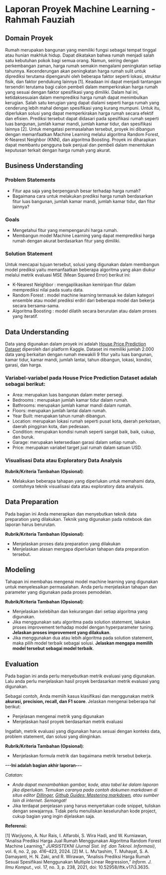 # Laporan Proyek Machine Learning - Rahmah Fauziah

## Domain Proyek

Rumah merupakan bangunan yang memiliki fungsi sebagai tempat tinggal atau hunian makhluk hidup. Dapat dikatakan bahwa rumah menjadi salah satu kebutuhan pokok bagi semua orang. Namun, seiring dengan perkembangan zaman, harga rumah semakin mengalami peningkatan setiap tahunnya. Kecenderungan akan peningkatan harga rumah sulit untuk diprediksi terutama dipengaruhi oleh beberapa faktor seperti lokasi, struktur fisik, dan faktor pendukung lainnya [1]. 
Keadaan ini dapat menjadi tantangan tersendiri terutama bagi calon pembeli dalam memperkirakan harga rumah yang sesuai dengan faktor spesifikasi yang dimiliki. Dalam hal ini, ketidaksesuaian dalam memprediksi harga rumah dapat menimbulkan kerugian. Salah satu kerugian yang dapat dialami seperti harga rumah yang cenderung lebih mahal dengan spesifikasi yang kurang mumpuni. Untuk itu, diperlukan solusi yang dapat memperkirakan harga rumah secara efektif dan efisien. Prediksi tersebut dapat didasari pada spesifikasi rumah seperti luas bangunan, jumlah kamar mandi, jumlah kamar tidur, dan spesifikasi lainnya [2]. 
Untuk mengatasi permasalahan tersebut, proyek ini dibangun dengan memanfaatkan Machine Learning melalui algoritma Random Forest, K-Nearest Neighbor (KNN), dan algoritma Boosting. Proyek ini diharapkan dapat membantu pengguna baik penjual dan pembeli dalam menentukan keputusan terkait dengan harga rumah yang akurat.

## Business Understanding

### Problem Statements
- Fitur apa saja yang berpengaruh besar terhadap harga rumah?
- Bagaimana cara untuk melakukan prediksi harga rumah berdasarkan fitur luas bangunan, jumlah kamar mandi, jumlah kamar tidur, dan fitur lainnya?

### Goals
- Mengetahui fitur yang mempengaruhi harga rumah.
- Membangun model Machine Learning yang dapat memprediksi harga rumah dengan akurat berdasarkan fitur yang dimiliki.

### Solution Statement
Untuk mencapai tujuan tersebut, solusi yang digunakan dalam membangun model prediksi yaitu memanfaatkan beberapa algoritma yang akan diukur melalui metrik evaluasi MSE (Mean Squared Error) berikut ini:
- K-Nearest Neighbor : mengaplikasikan kemiripan fitur dalam memprediksi nilai pada suatu data.
- Random Forest : model machine learning termasuk ke dalam kategori ensemble atau model prediksi erdiri dari beberapa model dan bekerja secara bersama-sama.
- Algoritma Boosting : model dilatih secara berurutan atau dalam proses yang iteratif.

## Data Understanding
Data yang digunakan dalam proyek ini adalah [House Price Prediction Dataset](https://www.kaggle.com/datasets/zafarali27/house-price-prediction-dataset?resource=download) diperoleh dari platform Kaggle. Dataset ini memiliki jumlah 2.000 data yang berkaitan dengan rumah mewakili 9 fitur yaitu luas bangunan, kamar tidur, kamar mandi, jumlah lantai, tahun dibangun, lokasi, kondisi, garasi, dan harga.

### Variabel-variabel pada House Price Prediction Dataset adalah sebagai berikut:
- Area: merupakan luas bangunan dalam meter persegi.
- Bedrooms : merupakan jumlah kamar tidur dalam rumah.
- Bathrooms: merupakan jumlah kamar mandi dalam rumah.
- Floors: merupakan jumlah lantai dalam rumah.
- Year Built: merupakan tahun rumah dibangun.
- Location: merupakan lokasi rumah seperti pusat kota, daerah perkotaan, daerah pinggiran kota, dan pedesaan.
- Condition: merupakan kondisi rumah seperti sangat baik, baik, cukup, dan buruk.
- Garage: merupakan ketersediaan garasi dalam setiap rumah.
- Price: merupakan variabel target jual rumah dalam satuan USD.

### Visualisasi Data atau Exploratory Data Analysis

**Rubrik/Kriteria Tambahan (Opsional)**:
- Melakukan beberapa tahapan yang diperlukan untuk memahami data, contohnya teknik visualisasi data atau exploratory data analysis.

## Data Preparation
Pada bagian ini Anda menerapkan dan menyebutkan teknik data preparation yang dilakukan. Teknik yang digunakan pada notebook dan laporan harus berurutan.

**Rubrik/Kriteria Tambahan (Opsional)**: 
- Menjelaskan proses data preparation yang dilakukan
- Menjelaskan alasan mengapa diperlukan tahapan data preparation tersebut.

## Modeling
Tahapan ini membahas mengenai model machine learning yang digunakan untuk menyelesaikan permasalahan. Anda perlu menjelaskan tahapan dan parameter yang digunakan pada proses pemodelan.

**Rubrik/Kriteria Tambahan (Opsional)**: 
- Menjelaskan kelebihan dan kekurangan dari setiap algoritma yang digunakan.
- Jika menggunakan satu algoritma pada solution statement, lakukan proses improvement terhadap model dengan hyperparameter tuning. **Jelaskan proses improvement yang dilakukan**.
- Jika menggunakan dua atau lebih algoritma pada solution statement, maka pilih model terbaik sebagai solusi. **Jelaskan mengapa memilih model tersebut sebagai model terbaik**.

## Evaluation
Pada bagian ini anda perlu menyebutkan metrik evaluasi yang digunakan. Lalu anda perlu menjelaskan hasil proyek berdasarkan metrik evaluasi yang digunakan.

Sebagai contoh, Anda memiih kasus klasifikasi dan menggunakan metrik **akurasi, precision, recall, dan F1 score**. Jelaskan mengenai beberapa hal berikut:
- Penjelasan mengenai metrik yang digunakan
- Menjelaskan hasil proyek berdasarkan metrik evaluasi

Ingatlah, metrik evaluasi yang digunakan harus sesuai dengan konteks data, problem statement, dan solusi yang diinginkan.

**Rubrik/Kriteria Tambahan (Opsional)**: 
- Menjelaskan formula metrik dan bagaimana metrik tersebut bekerja.

**---Ini adalah bagian akhir laporan---**

_Catatan:_
- _Anda dapat menambahkan gambar, kode, atau tabel ke dalam laporan jika diperlukan. Temukan caranya pada contoh dokumen markdown di situs editor [Dillinger](https://dillinger.io/), [Github Guides: Mastering markdown](https://guides.github.com/features/mastering-markdown/), atau sumber lain di internet. Semangat!_
- Jika terdapat penjelasan yang harus menyertakan code snippet, tuliskan dengan sewajarnya. Tidak perlu menuliskan keseluruhan kode project, cukup bagian yang ingin dijelaskan saja.

**Referensi:**

[1]	Warjiyono, A. Nur Rais, I. Alfarobi, S. Wira Hadi, and W. Kurniawan, “Analisa Prediksi Harga Jual Rumah Menggunakan Algoritma Random Forest Machine Learning,” _JURSISTEKNI (Jurnal Sist. Inf. dan Teknol. Informasi)_, vol. 6, no. 2, pp. 416–423, 2024.
[2]	M. L. Mu’tashim, T. Muhayat, S. A. Damayanti, H. N. Zaki, and R. Wirawan, “Analisis Prediksi Harga Rumah Sesuai Spesifikasi Menggunakan Multiple Linear Regression,” _Inform.  J. Ilmu Komput._, vol. 17, no. 3, p. 238, 2021, doi: 10.52958/iftk.v17i3.3635.
